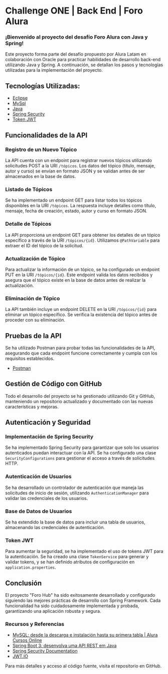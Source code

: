 # Challenge ONE | Back End | Foro Alura 


### ¡Bienvenido al proyecto del desafío Foro Alura con Java y Spring! 

Este proyecto forma parte del desafío propuesto por Alura Latam en colaboración con Oracle para practicar habilidades de desarrollo back-end utilizando Java y Spring. A continuación, se detallan los pasos y tecnologías utilizadas para la implementación del proyecto.


## Tecnologías Utilizadas:

- [Eclipse](https://www.eclipse.org/)
- [MySql](https://www.mysql.com/)
- [Java](https://www.java.com/en/)
- [Spring Security](https://start.spring.io/)
- [Token JWT](https://jwt.io/)


## Funcionalidades de la API

### Registro de un Nuevo Tópico

La API cuenta con un endpoint para registrar nuevos tópicos utilizando solicitudes POST a la URI `/tópicos`. Los datos del tópico (título, mensaje, autor y curso) se envían en formato JSON y se validan antes de ser almacenados en la base de datos.

### Listado de Tópicos

Se ha implementado un endpoint GET para listar todos los tópicos disponibles en la URI `/tópicos`. La respuesta incluye detalles como título, mensaje, fecha de creación, estado, autor y curso en formato JSON.

### Detalle de Tópicos

La API proporciona un endpoint GET para obtener los detalles de un tópico específico a través de la URI `/tópicos/{id}`. Utilizamos `@PathVariable` para extraer el ID del tópico de la solicitud.

### Actualización de Tópico

Para actualizar la información de un tópico, se ha configurado un endpoint PUT en la URI `/tópicos/{id}`. Este endpoint valida los datos recibidos y asegura que el tópico existe en la base de datos antes de realizar la actualización.

### Eliminación de Tópico

La API también incluye un endpoint DELETE en la URI `/tópicos/{id}` para eliminar un tópico específico. Se verifica la existencia del tópico antes de proceder con su eliminación.

## Pruebas de la API

Se ha utilizado Postman para probar todas las funcionalidades de la API, asegurando que cada endpoint funcione correctamente y cumpla con los requisitos establecidos.

- [Postman](https://www.postman.com)

## Gestión de Código con GitHub

Todo el desarrollo del proyecto se ha gestionado utilizando Git y GitHub, manteniendo un repositorio actualizado y documentado con las nuevas características y mejoras.

## Autenticación y Seguridad

### Implementación de Spring Security

Se ha implementado Spring Security para garantizar que solo los usuarios autenticados puedan interactuar con la API. Se ha configurado una clase `SecurityConfigurations` para gestionar el acceso a través de solicitudes HTTP.

### Autenticación de Usuarios

Se ha desarrollado un controlador de autenticación que maneja las solicitudes de inicio de sesión, utilizando `AuthenticationManager` para validar las credenciales de los usuarios.

### Base de Datos de Usuarios

Se ha extendido la base de datos para incluir una tabla de usuarios, almacenando las credenciales de autenticación.

### Token JWT

Para aumentar la seguridad, se ha implementado el uso de tokens JWT para la autenticación. Se ha creado una clase `TokenService` para generar y validar tokens, y se han definido atributos de configuración en `application.properties`.

## Conclusión

El proyecto "Foro Hub" ha sido exitosamente desarrollado y configurado siguiendo las mejores prácticas de desarrollo con Spring Framework. Cada funcionalidad ha sido cuidadosamente implementada y probada, garantizando una aplicación robusta y segura.

### Recursos y Referencias

- [MySQL: desde la descarga e instalación hasta su primera tabla | Alura Cursos Online](https://www.aluracursos.com/blog/instalacion-mysql-windows)
- [Spring Boot 3: desenvolva uma API REST em Java](https://cursos.alura.com.br/course/spring-boot-3-desenvolva-api-rest-java/task/115970)
- [Spring Security Documentation](https://docs.spring.io/spring-security/reference/index.html)
- [JWT.IO](https://jwt.io/)

Para más detalles y acceso al código fuente, visita el repositorio en GitHub.
